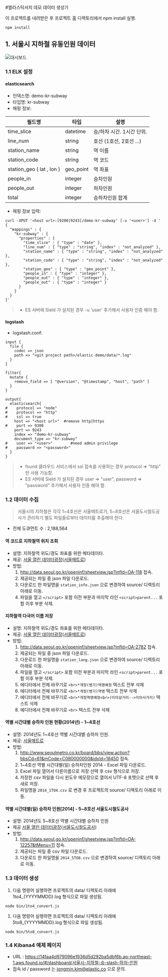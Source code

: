 #엘라스틱서치 데모 데이터 생성기

이 프로젝트를 내려받은 후 프로젝트 홈 디렉토리에서 npm install 실행.

```
npm install
```

## 1. 서울시 지하철 유동인원 데이터
![대시보드](https://github.com/kimjmin/elastic-demo/blob/master/img/seoul-metro-demo.png?raw=true)
### 1.1 ELK 설정
#### elasticsearch

- 인덱스명: demo-kr-subway
- 타입명: kr-subway
- 매핑 정보:

필드명 | 타입 | 설명
---- | ---- | ----
time_slice | datetime | 승/하차 시간. 1시간 단위.
line_num | string | 호선 (1호선, 2호선 ...)
station_name | string | 역 이름
station_code | string | 역 코드
station_geo { lat , lon } | geo_point | 역 좌표
people_in | integer | 승차인원
people_out | integer | 하차인원
total | integer | 승하차인원 합계


- 매핑 정보 입력:

```
curl -XPUT '<host url>:[9200|9243]/demo-kr-subway' [-u '<user>'] -d '
{
  "mappings" : {
    "kr-subway" : {
      "properties" : {
        "time_slice" : { "type" : "date" },
        "line_num" : { "type" : "string", "index" : "not_analyzed" },
        "station_name" : { "type" : "string", "index" : "not_analyzed" },
        "station_code" : { "type" : "string", "index" : "not_analyzed" },
        "station_geo" : { "type" : "geo_point" },
        "people_in" : { "type" : "integer" },
        "people_out" : { "type" : "integer" },
        "people_out" : { "type" : "integer" }
      }
    }
  }
}'
```
> - ES 서버에 Sield 가 설치된 경우 -u 'user' 추가해서 사용자 인증 해야 함.

#### logstash

- logstash.conf:

```
input {
  file {
    codec => json
    path => "<git project path>/elastic-demo/data/*.log"
  }
}

filter{
  mutate {
    remove_field => [ "@version", "@timestamp", "host", "path" ]
  }
}

output{
  elasticsearch{
#    protocol => "node"
#    protocol => "http"
#    ssl => true
    host => "<host url>"  #remove http|https
#    port => 9300
    port => 9243
    index => "demo-kr-subway"
    document_type => "kr-subway"
#    user => "<user>"        #need admin privilege
#    password => "<password>"
  }
}
```

> - found 클라우드 서비스에서 ssl 접속을 사용하는 경우 protocol => "http" 만 사용 가능함.
> - ES 서버에 Sield 가 설치된 경우 user => "user", password => "password" 추가해서 사용자 인증 해야 함.


### 1.2 데이터 수집

> 서울시의 지하철은 각각 1~4호선은 서울메트로가, 5~8호선은 서울도시철도공사가 관리하기 별도 파일들로부터 데이터를 추출해야 한다.

- 전체 도큐먼트 수 : 2,188,564

#### 역 코드로 지하철역 위치 조회
- 설명: 지하철역 위도/경도 좌표를 위한 메타데이타.
- 제공: [서울 열린 데이터광장](http://data.seoul.go.kr)([서울메트로](http://www.seoulmetro.co.kr/))
- 방법:
  1. http://data.seoul.go.kr/openinf/sheetview.jsp?infId=OA-118 접속.
  1. 제공되는 파일 중 json 파일 다운로드.
  1. 다운로드 한 파일명을 `station_info.json` 으로 변경하여 source/ 디렉토리 아래로 이동.
  1. 파일을 열고 `</script>` 포함 이전 부분과 마지막 라인 `<script>parent...` 포함 이후 부분 삭제.


#### 지하철역 다국어 이름 저장
- 설명: 지하철역 위도/경도 좌표를 위한 메타데이타.
- 제공: [서울 열린 데이터광장](http://data.seoul.go.kr)([서울메트로](http://www.seoulmetro.co.kr/))
- 방법:
  1. http://data.seoul.go.kr/openinf/sheetview.jsp?infId=OA-2782 접속.
  1. 제공되는 파일 중 json 파일 다운로드.
  1. 다운로드 한 파일명을 `station_lang.json` 으로 변경하여 source/ 디렉토리 아래로 이동.
  1. 파일을 열고 `</script>` 포함 이전 부분과 마지막 라인 `<script>parent...` 포함 이후 부분 삭제.
  1. 에디터에서 전체 바꾸기로 `<br>*개정(병기)역명예정` 텍스트 전부 삭제
  1. 에디터에서 전체 바꾸기로 `<br>*개정(병기)역명` 텍스트 전부 삭제
  1. 에디터에서 전체 바꾸기로 `<br>*개정역명예정<br>(미아삼거리-->미아사거리)` 텍스트 삭제
  1. 에디터에서 전체 바꾸기로 `<br>` 텍스트 전부 삭제


#### 역별 시간대별 승하차 인원 현황(2014년) - 1~4호선
- 설명: 2014년도 1~4호선 역별 시간대별 승하차 인원.
- 제공: [서울메트로](http://www.seoulmetro.co.kr/)
- 방법:
  1. http://www.seoulmetro.co.kr/board/bbs/view.action?bbsCd=61&mCode=C080000000&idxId=18450 접속.
  1. 1~4호선 역별 시간대별(일) 승하차인원 2014 - Excel 파일 다운로드.
  1. Excel 파일 열어서 다른이름으로 저장 선택 후 csv 형식으로 저장.
  1. 저장한 csv 파일을 다시 윈도우 메모장으로 열어서 UTF-8 포맷으로 선택 후 새로 저장.
  1. 파일명을 `2014_1TO4.csv` 로 변경 후 프로젝트의 source/ 디렉토리 아래로 이동.


#### 역별 시간대별(일) 승하차 인원[2014] - 5~8호선 서울도시철도공사
- 설명: 2014년도 5~8호선 역별 시간대별 승하차 인원
- 제공 [서울 열린 데이터광장](http://data.seoul.go.kr)([서울도시철도공사](http://www.smrt.co.kr/))
- 방법:
  1. http://data.seoul.go.kr/openinf/sheetview.jsp?infId=OA-12257&tMenu=11 접속.
  1. 제공되는 파일 중 csv 파일 다운로드.
  1. 다운로드 한 파일명을 `2014_5TO8.csv` 으로 변경하여 source/ 디렉토리 아래로 이동.
  

### 1.3 데이터 생성
1. 다음 명령어 실행하면 프로젝트의 data/ 디렉토리 아래에 1to4_{YYYYMMDD}.log 형식으로 파일 생성됨.
```
node bin/1to4_convert.js
```
1. 다음 명령어 실행하면 프로젝트의 data/ 디렉토리 아래에 5to8_{YYYYMMDD}.log 형식으로 파일 생성됨.
```
node bin/5to8_convert.js
```

### 1.4 Kibana4 예제 페이지

- URL : https://14faa4d979096e1936d5d292ba5dbf6b.ap-northeast-1.aws.found.io/#/dashboard/서울시-지하철-승-slash-하차-인원
- 접속 id / password 는 jongmin.kim@elastic.co 으로 문의.
